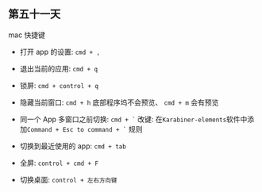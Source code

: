 ## 第五十一天

mac 快捷键

- 打开 app 的设置: `cmd + ,`

- 退出当前的应用: `cmd + q`

- 锁屏: `cmd + control + q`

- 隐藏当前窗口: `cmd + h` 底部程序坞不会预览、 `cmd + m` 会有预览

- 同一个 App 多窗口之前切换: `` cmd + ` ``
  改键: 在`Karabiner-elements`软件中添加`` Command + Esc to command + ` `` 规则

- 切换到最近使用的 app: `cmd + tab`

- 全屏: `control + cmd + F`

- 切换桌面: `control + 左右方向键`
